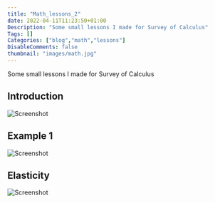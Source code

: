 ```yaml
---
title: "Math_lessons_2"
date: 2022-04-11T11:23:50+01:00
Description: "Some small lessons I made for Survey of Calculus"
Tags: []
Categories: ["blog","math","lessons"]
DisableComments: false
thumbnail: "images/math.jpg"
---
```

Some small lessons I made for Survey of Calculus
<!--more-->
## Introduction

![Screenshot](/images/math_img/24.jpg)

## Example 1

![Screenshot](/images/math_img/25.jpg)

## Elasticity

![Screenshot](/images/math_img/26.jpg)